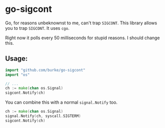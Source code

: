 # go-sigcont

Go, for reasons unbeknownst to me, can't trap `SIGCONT`. This library allows
you to trap `SIGCONT`. It uses `cgo`.

Right now it polls every 50 milliseconds for stupid reasons. I should change this.

## Usage:

```go
import "github.com/burke/go-sigcont"
import "os"

// ...
ch := make(chan os.Signal)
sigcont.Notify(ch)
```

You can combine this with a normal `signal.Notify` too.

```go
ch := make(chan os.Signal)
signal.Notify(ch, syscall.SIGTERM)
sigcont.Notify(ch)
```
